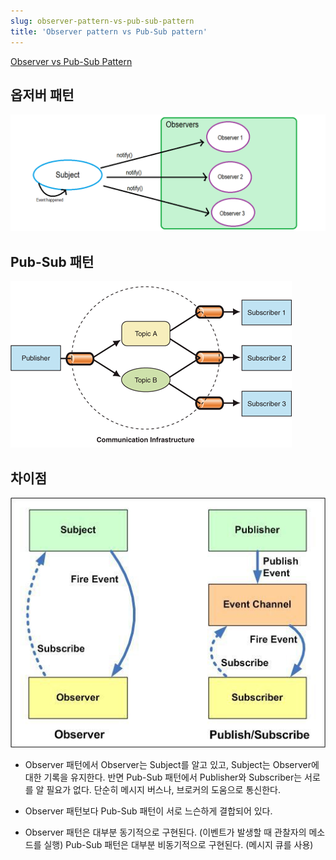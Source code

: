 ```yaml
---
slug: observer-pattern-vs-pub-sub-pattern
title: 'Observer pattern vs Pub-Sub pattern'
---
```


[Observer vs Pub-Sub Pattern](https://medium.com/better-programming/observer-vs-pub-sub-pattern-50d3b27f838c)

## 옵저버 패턴

![observer-pattern-vs-pub-sub-pattern-image-0](images/observer-pattern-vs-pub-sub-pattern-image-0.png)

## Pub-Sub 패턴

![observer-pattern-vs-pub-sub-pattern-image-1](images/observer-pattern-vs-pub-sub-pattern-image-1.png)

## 차이점

![observer-pattern-vs-pub-sub-pattern-image-2](images/observer-pattern-vs-pub-sub-pattern-image-2.png)

- Observer 패턴에서 Observer는 Subject를 알고 있고, Subject는 Observer에 대한 기록을 유지한다. 반면 Pub-Sub 패턴에서 Publisher와 Subscriber는 서로를 알 필요가 없다. 단순히 메시지 버스나, 브로커의 도움으로 통신한다.

- Observer 패턴보다 Pub-Sub 패턴이 서로 느슨하게 결합되어 있다.

- Observer 패턴은 대부분 동기적으로 구현된다. (이벤트가 발생할 때 관찰자의 메소드를 실행) Pub-Sub 패턴은 대부분 비동기적으로 구현된다. (메시지 큐를 사용)
